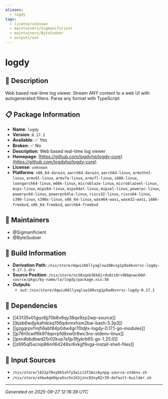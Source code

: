 ```yaml
---
aliases:
  - logdy
tags:
  - license/unknown
  - maintainers/Sigmanificient
  - maintainers/ByteSudoer
  - outputs/out
---
```


# logdy

## 📝 Description

Web based real-time log viewer.
Stream ANY content to a web UI with autogenerated filters.
Parse any format with TypeScript


## 📋 Package Information

- **Name**: `logdy`
- **Version**: `0.17.1`
- **Available**: ✅ Yes
- **Broken**: ✅ No
- **Description**: Web based real-time log viewer
- **Homepage**: [https://github.com/logdyhq/logdy-core](https://github.com/logdyhq/logdy-core)
- **License**: `unknown`
- **Platforms**: `x86_64-darwin`, `aarch64-darwin`, `aarch64-linux`, `armv5tel-linux`, `armv6l-linux`, `armv7a-linux`, `armv7l-linux`, `i686-linux`, `loongarch64-linux`, `m68k-linux`, `microblaze-linux`, `microblazeel-linux`, `mips-linux`, `mips64-linux`, `mips64el-linux`, `mipsel-linux`, `powerpc-linux`, `powerpc64-linux`, `powerpc64le-linux`, `riscv32-linux`, `riscv64-linux`, `s390-linux`, `s390x-linux`, `x86_64-linux`, `wasm64-wasi`, `wasm32-wasi`, `i686-freebsd`, `x86_64-freebsd`, `aarch64-freebsd`
## 👥 Maintainers

- @Sigmanificient
- @ByteSudoer


## 🔧 Build Information

- **Derivation Path**: `/nix/store/dqwiz66llyaglsw108vsg1p9a4bvnrsc-logdy-0.17.1.drv`
- **Source Position**: `/nix/store/ns30sqxb36k8jrds8z18rv96bpnwc60d-source/pkgs/by-name/lo/logdy/package.nix:56`
- **Outputs**:
  - `out`:  `/nix/store/dqwiz66llyaglsw108vsg1p9a4bvnrsc-logdy-0.17.1`

## 🔗 Dependencies

- [[43135v01gqv8jj70b8v6qy38qx9zp2wp-source]]
- [[bjsb6wdjykafnkixq156qdvmxhsm2bai-bash-5.3p3]]
- [[gzgqrpvfmjfi6abf84p0dw4gr70ldjlx-logdy-0.17.1-go-modules]]
- [[p76r0cwlf6k97ibprrpfd8xw0r8wc3nx-stdenv-linux]]
- [[pxn4bbdbwd25r02kvp7a1jp3fjykrb65-go-1.25.0]]
- [[z695ql5xcnip86m164248xr6vkgf9vga-install-shell-files]]

## 📁 Input Sources

- `/nix/store/l622p70vy8k5sh7y5wizi5f2mic6ynpg-source-stdenv.sh`
- `/nix/store/shkw4qm9qcw5sc5n1k5jznc83ny02r39-default-builder.sh`

---
*Generated on 2025-09-27 12:16:39 UTC*
